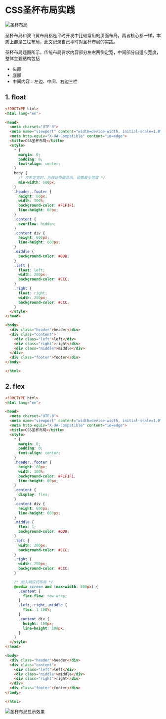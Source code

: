 # CSS圣杯布局实践

![圣杯布局](https://jiangbao-1258001083.cos.ap-shanghai.myqcloud.com/%E5%9C%A3%E6%9D%AF%E5%B8%83%E5%B1%80.png)

圣杯布局和双飞翼布局都是平时开发中比较常用的页面布局，两者核心都一样，本质上都是三栏布局，此文记录自己平时对圣杯布局的实践。

圣杯布局题图所示，传统布局要求内容部分左右两侧定宽，中间部分自适应宽度，整体主要结构包括
* 头部
* 底部
* 中间内容：左边、中间、右边三栏

## 1. float
```html
<!DOCTYPE html>
<html lang="en">

<head>
  <meta charset="UTF-8">
  <meta name="viewport" content="width=device-width, initial-scale=1.0">
  <meta http-equiv="X-UA-Compatible" content="ie=edge">
  <title>CSS圣杯布局</title>
  <style>
    * {
      margin: 0;
      padding: 0;
      text-align: center;
    }
    body {
      /* 左右定宽时，为保证页面显示，设置最小宽度 */
      min-width: 600px;
    }
    .header,.footer {
      height: 60px;
      width: 100%;
      background-color: #F1F1F1;
      line-height: 60px;
    }
    .content {
      overflow: hidden;
    }
    .content div {
      height: 600px;
      line-height: 600px;
    }
    .middle {
      background-color: #DDD;
    }
    .left {
      float: left;
      width: 200px;
      background-color: #CCC;
    }
    .right {
      float: right;
      width: 250px;
      background-color: #CCC;
    }
  </style>
</head>

<body>
  <div class="header">header</div>
  <div class="content">
    <div class="left">left</div>
    <div class="right">right</div>
    <div class="middle">middle</div>
  </div>
  <div class="footer">footer</div>
</body>

</html>
```

## 2. flex
```html
<!DOCTYPE html>
<html lang="en">

<head>
  <meta charset="UTF-8">
  <meta name="viewport" content="width=device-width, initial-scale=1.0">
  <meta http-equiv="X-UA-Compatible" content="ie=edge">
  <title>CSS圣杯布局</title>
  <style>
    * {
      margin: 0;
      padding: 0;
      text-align: center;
    }
    .header,.footer {
      height: 60px;
      width: 100%;
      background-color: #F1F1F1;
      line-height: 60px;
    }
    .content {
      display: flex;
    }
    .content div {
      height: 600px;
      line-height: 600px;
    }
    .middle {
      flex: 1;
      background-color: #DDD;
    }
    .left {
      width: 200px;
      background-color: #CCC;
    }
    .right {
      width: 250px;
      background-color: #CCC;
    }

    /* 加入响应式布局 */
    @media screen and (max-width: 800px) {
      .content {
        flex-flow: row wrap;
      }
      .left,.right,.middle {
        flex: 1 100%;
      }
      .content div {
        height: 100px;
        line-height: 100px;
      }
    }
  </style>
</head>

<body>
  <div class="header">header</div>
  <div class="content">
    <div class="left">left</div>
    <div class="middle">middle</div>
    <div class="right">right</div>
  </div>
  <div class="footer">footer</div>
</body>

</html>

```
![圣杯布局显示效果](https://jiangbao-1258001083.cos.ap-shanghai.myqcloud.com/%E5%9C%A3%E6%9D%AF%E5%B8%83%E5%B1%80demo%E6%95%88%E6%9E%9C.png)

